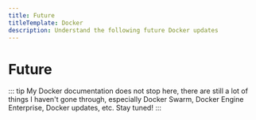 ```yaml
---
title: Future
titleTemplate: Docker
description: Understand the following future Docker updates
---
```


<h1>Future</h1>

::: tip
My Docker documentation does not stop here, there are still a lot of things I haven't gone through, especially Docker Swarm, Docker Engine Enterprise, Docker updates, etc. Stay tuned!
:::

<style scoped>
h2 {
  margin-top: 36px;
}
</style>
